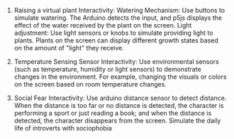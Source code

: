 
1. Raising a virtual plant
Interactivity:
Watering Mechanism: Use buttons to simulate watering. The Arduino detects the input, and p5js displays the effect of the water received by the plant on the screen.
Light adjustment: Use light sensors or knobs to simulate providing light to plants. Plants on the screen can display different growth states based on the amount of "light" they receive.

2. Temperature Sensing Sensor
Interactivity:
Use environmental sensors (such as temperature, humidity or light sensors) to demonstrate changes in the environment. For example, changing the visuals or colors on the screen based on room temperature changes.

3. Social Fear
Interactivity:
Use arduino distance sensor to detect distance. When the distance is too far or no distance is detected, the character is performing a sport or just reading a book; and when the distance is detected, the character disappears from the screen. Simulate the daily life of introverts with sociophobia
